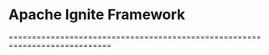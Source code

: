 # Apache Ignite Framework
============================================================================

